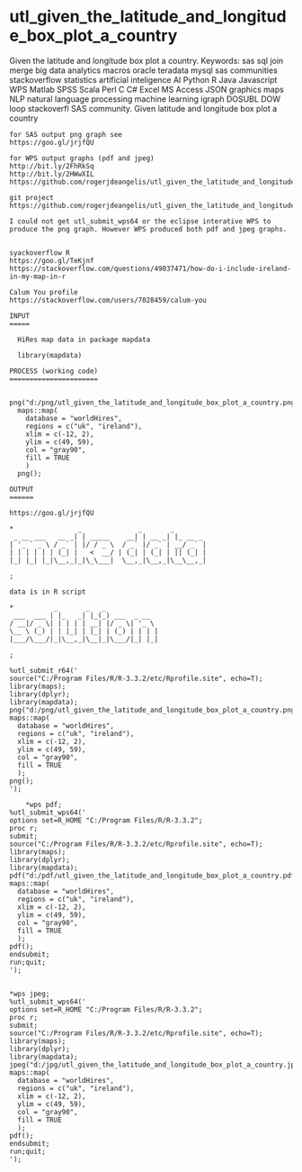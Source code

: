 # utl_given_the_latitude_and_longitude_box_plot_a_country
Given the latitude and longitude box plot a country. Keywords: sas sql join merge big data analytics macros oracle teradata mysql sas communities stackoverflow statistics artificial inteligence AI Python R Java Javascript WPS Matlab SPSS Scala Perl C C# Excel MS Access JSON graphics maps NLP natural language processing machine learning igraph DOSUBL DOW loop stackoverfl SAS community.
    Given latitude and longitude box plot a country

    for SAS output png graph see
    https://goo.gl/jrjfQU
    
    for WPS output graphs (pdf and jpeg)
    http://bit.ly/2FhRkSq
    http://bit.ly/2HWwXIL
    https://github.com/rogerjdeangelis/utl_given_the_latitude_and_longitude_box_plot_a_country/blob/master/utl_given_the_latitude_and_longitude_box_plot_a_country

    git project
    https://github.com/rogerjdeangelis/utl_given_the_latitude_and_longitude_box_plot_a_country

    I could not get utl_submit_wps64 or the eclipse interative WPS to
    produce the png graph. However WPS produced both pdf and jpeg graphs.


    syackoverflow R
    https://goo.gl/TeKjnf
    https://stackoverflow.com/questions/49037471/how-do-i-include-ireland-in-my-map-in-r

    Calum You profile
    https://stackoverflow.com/users/7028459/calum-you

    INPUT
    =====

      HiRes map data in package mapdata

      library(mapdata)

    PROCESS (working code)
    ======================

      png("d:/png/utl_given_the_latitude_and_longitude_box_plot_a_country.png");
      maps::map(
        database = "worldHires",
        regions = c("uk", "ireland"),
        xlim = c(-12, 2),
        ylim = c(49, 59),
        col = "gray90",
        fill = TRUE
        )
      png();

    OUTPUT
    ======

    https://goo.gl/jrjfQU

    *                _              _       _
     _ __ ___   __ _| | _____    __| | __ _| |_ __ _
    | '_ ` _ \ / _` | |/ / _ \  / _` |/ _` | __/ _` |
    | | | | | | (_| |   <  __/ | (_| | (_| | || (_| |
    |_| |_| |_|\__,_|_|\_\___|  \__,_|\__,_|\__\__,_|

    ;

    data is in R script

    *          _       _   _
     ___  ___ | |_   _| |_(_) ___  _ __
    / __|/ _ \| | | | | __| |/ _ \| '_ \
    \__ \ (_) | | |_| | |_| | (_) | | | |
    |___/\___/|_|\__,_|\__|_|\___/|_| |_|

    ;

    %utl_submit_r64('
    source("C:/Program Files/R/R-3.3.2/etc/Rprofile.site", echo=T);
    library(maps);
    library(dplyr);
    library(mapdata);
    png("d:/png/utl_given_the_latitude_and_longitude_box_plot_a_country.png");
    maps::map(
      database = "worldHires",
      regions = c("uk", "ireland"),
      xlim = c(-12, 2),
      ylim = c(49, 59),
      col = "gray90",
      fill = TRUE
      );
    png();
    ');
    
        *wps pdf;
    %utl_submit_wps64('
    options set=R_HOME "C:/Program Files/R/R-3.3.2";
    proc r;
    submit;
    source("C:/Program Files/R/R-3.3.2/etc/Rprofile.site", echo=T);
    library(maps);
    library(dplyr);
    library(mapdata);
    pdf("d:/pdf/utl_given_the_latitude_and_longitude_box_plot_a_country.pdf");
    maps::map(
      database = "worldHires",
      regions = c("uk", "ireland"),
      xlim = c(-12, 2),
      ylim = c(49, 59),
      col = "gray90",
      fill = TRUE
      );
    pdf();
    endsubmit;
    run;quit;
    ');


    *wps jpeg;
    %utl_submit_wps64('
    options set=R_HOME "C:/Program Files/R/R-3.3.2";
    proc r;
    submit;
    source("C:/Program Files/R/R-3.3.2/etc/Rprofile.site", echo=T);
    library(maps);
    library(dplyr);
    library(mapdata);
    jpeg("d:/jpg/utl_given_the_latitude_and_longitude_box_plot_a_country.jpg");
    maps::map(
      database = "worldHires",
      regions = c("uk", "ireland"),
      xlim = c(-12, 2),
      ylim = c(49, 59),
      col = "gray90",
      fill = TRUE
      );
    pdf();
    endsubmit;
    run;quit;
    ');


